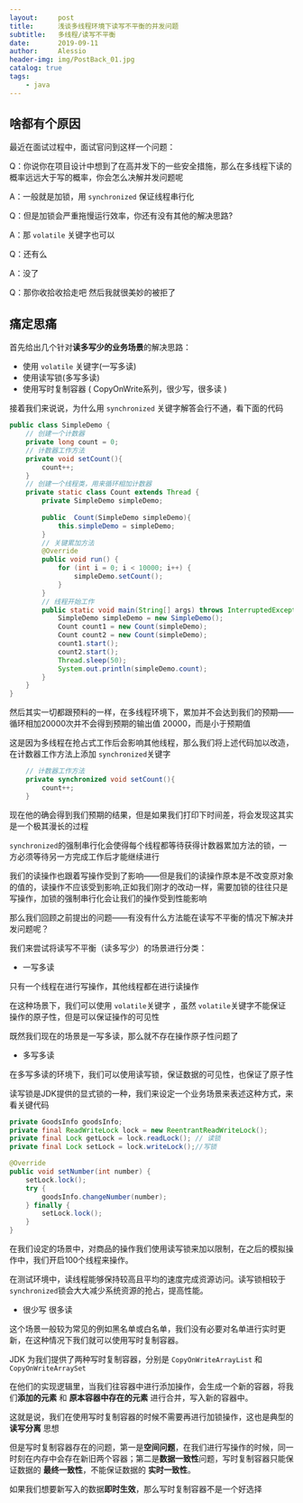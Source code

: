 ```yaml
---
layout:     post
title:      浅谈多线程环境下读写不平衡的并发问题
subtitle:   多线程/读写不平衡
date:       2019-09-11
author:     Alessio
header-img: img/PostBack_01.jpg
catalog: true
tags:
    - java
---
```

## 啥都有个原因
最近在面试过程中，面试官问到这样一个问题：

Q：你说你在项目设计中想到了在高并发下的一些安全措施，那么在多线程下读的概率远远大于写的概率，你会怎么决解并发问题呢

A：一般就是加锁，用 `synchronized` 保证线程串行化

Q：但是加锁会严重拖慢运行效率，你还有没有其他的解决思路?

A：那 `volatile` 关键字也可以

Q：还有么

A：没了

Q：那你收拾收拾走吧
然后我就很美妙的被拒了
## 痛定思痛
首先给出几个针对**读多写少的业务场景**的解决思路：
- 使用 `volatile` 关键字(一写多读)
- 使用读写锁(多写多读)
- 使用写时复制容器 ( CopyOnWrite系列，很少写，很多读 ) 

接着我们来说说，为什么用 `synchronized` 关键字解答会行不通，看下面的代码
```java
public class SimpleDemo {
	// 创建一个计数器
    private long count = 0;
    // 计数器工作方法
	private void setCount(){
		count++;
	}
    // 创建一个线程类，用来循环相加计数器
	private static class Count extends Thread {
        private SimpleDemo simpleDemo;
        
        public  Count(SimpleDemo simpleDemo){
        	this.simpleDemo = simpleDemo;
        }
		// 关键累加方法
        @Override
		public void run() {
			for (int i = 0; i < 10000; i++) {
				simpleDemo.setCount();
			}
		}
        // 线程开始工作
		public static void main(String[] args) throws InterruptedException {
			SimpleDemo simpleDemo = new SimpleDemo();
			Count count1 = new Count(simpleDemo);
			Count count2 = new Count(simpleDemo);
			count1.start();
			count2.start();
			Thread.sleep(50);
			System.out.println(simpleDemo.count);
		}
	}
}
```
然后其实一切都跟预料的一样，在多线程环境下，累加并不会达到我们的预期——循环相加20000次并不会得到预期的输出值 20000，而是小于预期值

这是因为多线程在抢占式工作后会影响其他线程，那么我们将上述代码加以改造，在计数器工作方法上添加 `synchronized`关键字
```java
    // 计数器工作方法
	private synchronized void setCount(){
		count++;
	}
```
现在他的确会得到我们预期的结果，但是如果我们打印下时间差，将会发现这其实是一个极其漫长的过程

`synchronized`的强制串行化会使得每个线程都等待获得计数器累加方法的锁，一方必须等待另一方完成工作后才能继续进行

我们的读操作也跟着写操作受到了影响——但是我们的读操作原本是不改变原对象的值的，读操作不应该受到影响,正如我们刚才的改动一样，需要加锁的往往只是写操作，加锁的强制串行化会让我们的操作受到性能影响

那么我们回顾之前提出的问题——有没有什么方法能在读写不平衡的情况下解决并发问题呢？

我们来尝试将读写不平衡（读多写少）的场景进行分类：

- 一写多读

只有一个线程在进行写操作，其他线程都在进行读操作

在这种场景下，我们可以使用 `volatile`关键字 ，虽然 `volatile`关键字不能保证操作的原子性，但是可以保证操作的可见性

既然我们现在的场景是一写多读，那么就不存在操作原子性问题了

- 多写多读

在多写多读的环境下，我们可以使用读写锁，保证数据的可见性，也保证了原子性

读写锁是JDK提供的显式锁的一种，我们来设定一个业务场景来表述这种方式，来看关键代码
```java
private GoodsInfo goodsInfo;
private final ReadWriteLock lock = new ReentrantReadWriteLock();
private final Lock getLock = lock.readLock(); // 读锁
private final Lock setLock = lock.writeLock();//写锁

@Override
public void setNumber(int number) {
	setLock.lock();
	try {
		goodsInfo.changeNumber(number);
	} finally {
		setLock.lock();
	}
}
```
在我们设定的场景中，对商品的操作我们使用读写锁来加以限制，在之后的模拟操作中，我们开启100个线程来操作。

在测试环境中，读线程能够保持较高且平均的速度完成资源访问。读写锁相较于`synchronized`锁会大大减少系统资源的抢占，提高性能。

- 很少写  很多读

这个场景一般较为常见的例如黑名单或白名单，我们没有必要对名单进行实时更新，在这种情况下我们就可以使用写时复制容器。

JDK 为我们提供了两种写时复制容器，分别是 `CopyOnWriteArrayList` 和 `CopyOnWriteArraySet`

在他们的实现逻辑里，当我们往容器中进行添加操作，会生成一个新的容器，将我们**添加的元素** 和 **原本容器中存在的元素** 进行合并，写入新的容器中。

这就是说，我们在使用写时复制容器的时候不需要再进行加锁操作，这也是典型的 **读写分离** 思想

但是写时复制容器存在的问题，第一是**空间问题**，在我们进行写操作的时候，同一时刻在内存中会存在新旧两个容器；第二是**数据一致性**问题，写时复制容器只能保证数据的 **最终一致性**，不能保证数据的 **实时一致性**。

如果我们想要新写入的数据**即时生效**，那么写时复制容器不是一个好选择